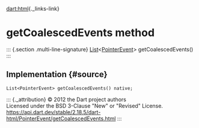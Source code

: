 [dart:html](../../dart-html/dart-html-library){._links-link}

getCoalescedEvents method
=========================

::: {.section .multi-line-signature}
[List](../../dart-core/list-class)\<[PointerEvent](../pointerevent-class)\>
getCoalescedEvents()
:::

Implementation {#source}
--------------

``` {.language-dart data-language="dart"}
List<PointerEvent> getCoalescedEvents() native;
```

::: {._attribution}
© 2012 the Dart project authors\
Licensed under the BSD 3-Clause \"New\" or \"Revised\" License.\
<https://api.dart.dev/stable/2.18.5/dart-html/PointerEvent/getCoalescedEvents.html>
:::
